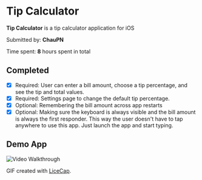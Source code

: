 # Tip Calculator

**Tip Calculator** is a tip calculator application for iOS

Submitted by: **ChauPN**

Time spent: **8** hours spent in total

## Completed

- [x] Required: User can enter a bill amount, choose a tip percentage, and see the tip and total values.
- [x] Required: Settings page to change the default tip percentage.
- [x] Optional: Remembering the bill amount across app restarts
- [x] Optional: Making sure the keyboard is always visible and the bill amount is always the first responder. This way the user doesn't have to tap anywhere to use this app. Just launch the app and start typing.

## Demo App 

<img src='https://github.com/tictacpc/tipCalculatorSwift/blob/master/tipCalculator.gif' title='Tip Calculator' width='' alt='Video Walkthrough' />

GIF created with [LiceCap](http://www.cockos.com/licecap/).
